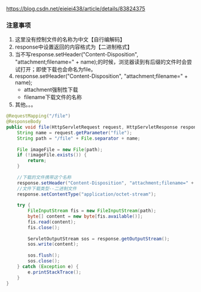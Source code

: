  https://blog.csdn.net/eieiei438/article/details/83824375 

### 注意事项

1. 这里没有控制文件的名称为中文【自行编解码】
2. response中设置返回的内容格式为【二进制格式】
3. 当不写response.setHeader("Content-Disposition", "attachment;filename=" + name);的时候，浏览器读到有后缀的文件时会尝试打开；即使下载也会命名为file。
4. response.setHeader("Content-Disposition", "attachment;filename=" + name);
   - attachment强制性下载
   - filename下载文件的名称
5. 其他。。。

```java
@RequestMapping("/file")
@ResponseBody
public void file(HttpServletRequest request, HttpServletResponse response) {
    String name = request.getParameter("file");
    String path = "/file" + File.separator + name;
 
    File imageFile = new File(path);
    if (!imageFile.exists()) {
        return;
    }
 
    //下载的文件携带这个名称
    response.setHeader("Content-Disposition", "attachment;filename=" + name);
    //文件下载类型--二进制文件
    response.setContentType("application/octet-stream");
 
    try {
        FileInputStream fis = new FileInputStream(path);
        byte[] content = new byte[fis.available()];
        fis.read(content);
        fis.close();
 
        ServletOutputStream sos = response.getOutputStream();
        sos.write(content);
 
        sos.flush();
        sos.close();
    } catch (Exception e) {
        e.printStackTrace();
    }
}
```


